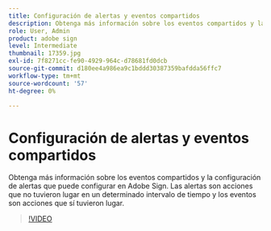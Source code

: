 ```yaml
---
title: Configuración de alertas y eventos compartidos
description: Obtenga más información sobre los eventos compartidos y la configuración de alertas en Adobe Sign
role: User, Admin
product: adobe sign
level: Intermediate
thumbnail: 17359.jpg
exl-id: 7f8271cc-fe90-4929-964c-d78681fd0dcb
source-git-commit: d180ee4a986ea9c1bddd30387359bafdda56ffc7
workflow-type: tm+mt
source-wordcount: '57'
ht-degree: 0%

---
```


# Configuración de alertas y eventos compartidos

Obtenga más información sobre los eventos compartidos y la configuración de alertas que puede configurar en Adobe Sign. Las alertas son acciones que no tuvieron lugar en un determinado intervalo de tiempo y los eventos son acciones que sí tuvieron lugar.

>[!VIDEO](https://video.tv.adobe.com/v/17359?hidetitle=true)
